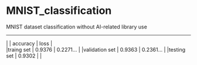 # MNIST_classification
MNIST dataset classification without AI-related library use

______________________________________________
|               |   accuracy  |     loss     |      
|traing set     |    0.9376   |   0.2271...  |
|validation set |    0.9363   |   0.2361...  |
|testing set    |    0.9302   |              |

